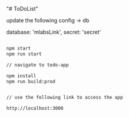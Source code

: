 "# ToDoList"

update the following
config -> db

database: 'mlabsLink',
secret: 'secret'

```sh

npm start
npm run start

// navigate to todo-app

npm install
npm run build:prod 


// use the following link to access the app

http://localhost:3000

```